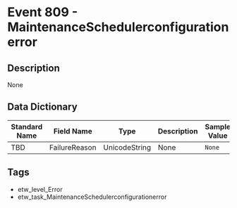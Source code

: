 # Event 809 - MaintenanceSchedulerconfigurationerror

## Description
None

## Data Dictionary
|Standard Name|Field Name|Type|Description|Sample Value|
|---|---|---|---|---|
|TBD|FailureReason|UnicodeString|None|`None`|

## Tags
* etw_level_Error
* etw_task_MaintenanceSchedulerconfigurationerror